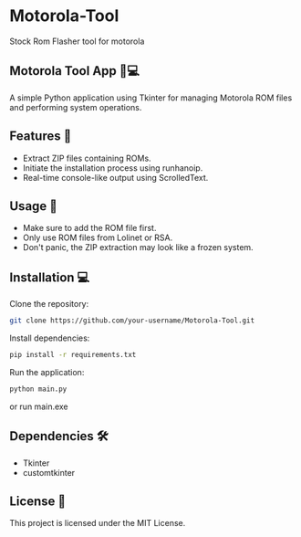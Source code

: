 # Motorola-Tool
 Stock Rom Flasher tool for motorola
## Motorola Tool App 📱💻
 A simple Python application using Tkinter for managing Motorola ROM files and performing system operations.

## Features 🚀
* Extract ZIP files containing ROMs.
* Initiate the installation process using runhanoip.
* Real-time console-like output using ScrolledText.

## Usage 📝
* Make sure to add the ROM file first.
* Only use ROM files from Lolinet or RSA.
* Don't panic, the ZIP extraction may look like a frozen system.


## Installation 💻

Clone the repository:
```bash
git clone https://github.com/your-username/Motorola-Tool.git
```
Install dependencies:
```bash
pip install -r requirements.txt
```

Run the application:
```bash
python main.py
```
or run main.exe


## Dependencies 🛠️
* Tkinter
* customtkinter

## License 📄
This project is licensed under the MIT License.